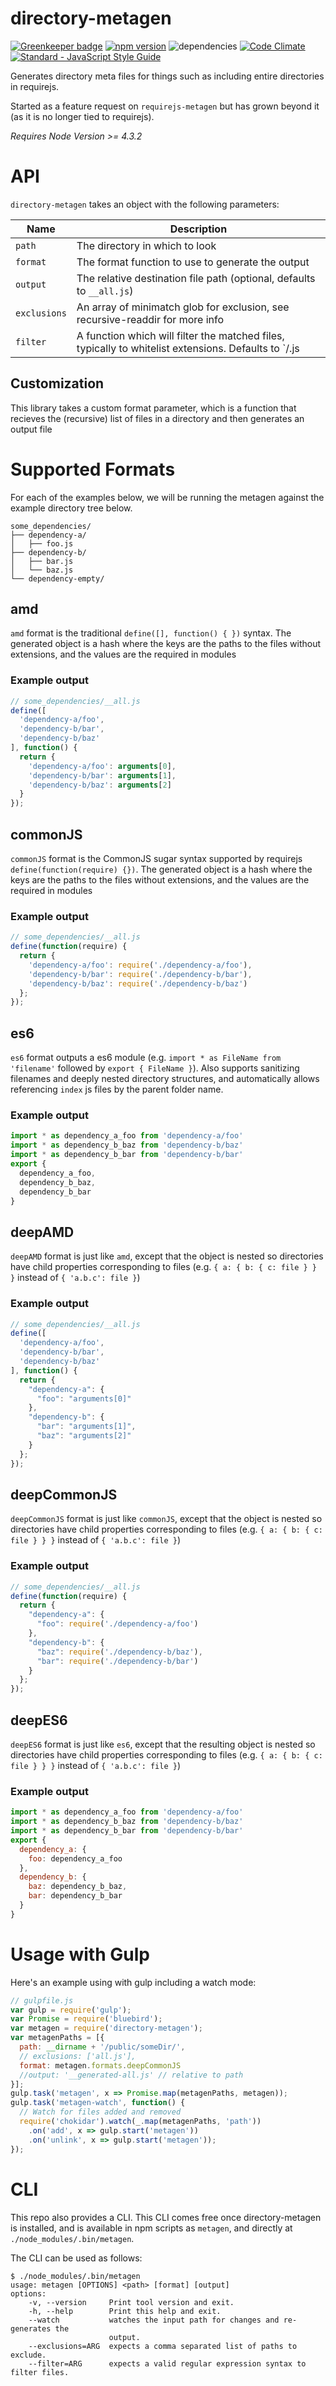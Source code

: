 ﻿# directory-metagen

[![Greenkeeper badge](https://badges.greenkeeper.io/smartprocure/directory-metagen.svg)](https://greenkeeper.io/)
[![npm version](https://badge.fury.io/js/directory-metagen.svg)](https://badge.fury.io/js/directory-metagen) ![dependencies](https://david-dm.org/smartprocure/directory-metagen.svg) [![Code Climate](https://codeclimate.com/github/smartprocure/directory-metagen/badges/gpa.svg)](https://codeclimate.com/github/smartprocure/directory-metagen)
[![Standard - JavaScript Style Guide](https://img.shields.io/badge/code%20style-standard-brightgreen.svg)](http://standardjs.com/)

Generates directory meta files for things such as including entire directories in requirejs.

Started as a feature request on `requirejs-metagen` but has grown beyond it (as it is no longer tied to requirejs).

_Requires Node Version >= 4.3.2_

# API
`directory-metagen` takes an object with the following parameters:

| Name | Description |
| --- | --- |
|`path` | The directory in which to look |
|`format` | The format function to use to generate the output |
|`output` | The relative destination file path (optional, defaults to `__all.js`) |
|`exclusions` | An array of minimatch glob for exclusion, see recursive-readdir for more info |
|`filter` | A function which will filter the matched files, typically to whitelist extensions. Defaults to `/.js|.html|.jsx|.ts|.coffee|.less|.css|.sass|.hbs|.ejs/` |


## Customization

This library takes a custom format parameter, which is a function that recieves the (recursive) list of files in a directory and then generates an output file


# Supported Formats
For each of the examples below, we will be running the metagen against the example directory tree below.
```
some_dependencies/
├── dependency-a/
│   ├── foo.js
├── dependency-b/
│   ├── bar.js
│   └── baz.js
└── dependency-empty/
```

## amd
`amd` format is the traditional `define([], function() { })` syntax. The generated object is a hash where the keys are the paths to the files without extensions, and the values are the required in modules
### Example output
```js
// some_dependencies/__all.js
define([
  'dependency-a/foo',
  'dependency-b/bar',
  'dependency-b/baz'
], function() {
  return {
    'dependency-a/foo': arguments[0],
    'dependency-b/bar': arguments[1],
    'dependency-b/baz': arguments[2]
  }
});
```

## commonJS
`commonJS` format is the CommonJS sugar syntax supported by requirejs `define(function(require) {})`. The generated object is a hash where the keys are the paths to the files without extensions, and the values are the required in modules
### Example output
```js
// some_dependencies/__all.js
define(function(require) {
  return {
    'dependency-a/foo': require('./dependency-a/foo'),
    'dependency-b/bar': require('./dependency-b/bar'),
    'dependency-b/baz': require('./dependency-b/baz')
  };
});
```

## es6
`es6` format outputs a es6 module (e.g. `import * as FileName from 'filename'` followed by `export { FileName }`). Also supports sanitizing filenames and deeply nested directory structures, and automatically allows referencing `index` js files by the parent folder name.
### Example output
```js
import * as dependency_a_foo from 'dependency-a/foo'
import * as dependency_b_baz from 'dependency-b/baz'
import * as dependency_b_bar from 'dependency-b/bar'
export {
  dependency_a_foo,
  dependency_b_baz,
  dependency_b_bar
}
```

## deepAMD
`deepAMD` format is just like `amd`, except that the object is nested so directories have child properties corresponding to files (e.g. `{ a: { b: { c: file } } }` instead of `{ 'a.b.c': file }`) 
### Example output
```js
// some_dependencies/__all.js
define([
  'dependency-a/foo',
  'dependency-b/bar',
  'dependency-b/baz'
], function() {
  return {
    "dependency-a": {
      "foo": "arguments[0]"
    },
    "dependency-b": {
      "bar": "arguments[1]",
      "baz": "arguments[2]"
    }
  };
});
```

## deepCommonJS
`deepCommonJS` format is just like `commonJS`, except that the object is nested so directories have child properties corresponding to files (e.g. `{ a: { b: { c: file } } }` instead of `{ 'a.b.c': file }`)
### Example output
```js
// some_dependencies/__all.js
define(function(require) {
  return {
    "dependency-a": {
      "foo": require('./dependency-a/foo')
    },
    "dependency-b": {
      "baz": require('./dependency-b/baz'),
      "bar": require('./dependency-b/bar')
    }
  };
});
```

## deepES6
`deepES6` format is just like `es6`, except that the resulting object is nested so directories have child properties corresponding to files (e.g. `{ a: { b: { c: file } } }` instead of `{ 'a.b.c': file }`)
### Example output
```js
import * as dependency_a_foo from 'dependency-a/foo'
import * as dependency_b_baz from 'dependency-b/baz'
import * as dependency_b_bar from 'dependency-b/bar'
export {
  dependency_a: {
    foo: dependency_a_foo
  },
  dependency_b: {
    baz: dependency_b_baz,
    bar: dependency_b_bar
  }
}
```

# Usage with Gulp
Here's an example using with gulp including a watch mode:

```js
// gulpfile.js
var gulp = require('gulp');
var Promise = require('bluebird');
var metagen = require('directory-metagen');
var metagenPaths = [{
  path: __dirname + '/public/someDir/',
  // exclusions: ['all.js'],
  format: metagen.formats.deepCommonJS
  //output: '__generated-all.js' // relative to path
}];
gulp.task('metagen', x => Promise.map(metagenPaths, metagen));
gulp.task('metagen-watch', function() {
  // Watch for files added and removed
  require('chokidar').watch(_.map(metagenPaths, 'path'))
    .on('add', x => gulp.start('metagen'))
    .on('unlink', x => gulp.start('metagen'));
});
```

# CLI

This repo also provides a CLI. This CLI comes free once
directory-metagen is installed, and is available in npm scripts as
`metagen`, and directly at `./node_modules/.bin/metagen`.

The CLI can be used as follows:
```
$ ./node_modules/.bin/metagen
usage: metagen [OPTIONS] <path> [format] [output]
options:
    -v, --version     Print tool version and exit.
    -h, --help        Print this help and exit.
    --watch           watches the input path for changes and re-generates the
                      output.
    --exclusions=ARG  expects a comma separated list of paths to exclude.
    --filter=ARG      expects a valid regular expression syntax to filter files.
```
